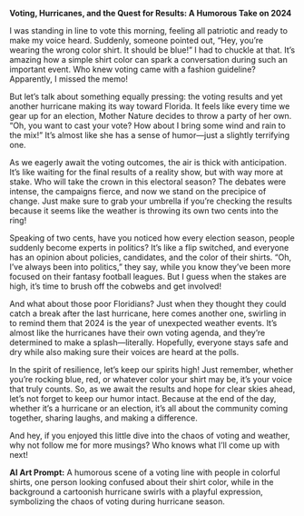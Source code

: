 **Voting, Hurricanes, and the Quest for Results: A Humorous Take on 2024**

I was standing in line to vote this morning, feeling all patriotic and ready to make my voice heard. Suddenly, someone pointed out, “Hey, you’re wearing the wrong color shirt. It should be blue!” I had to chuckle at that. It’s amazing how a simple shirt color can spark a conversation during such an important event. Who knew voting came with a fashion guideline? Apparently, I missed the memo!

But let’s talk about something equally pressing: the voting results and yet another hurricane making its way toward Florida. It feels like every time we gear up for an election, Mother Nature decides to throw a party of her own. “Oh, you want to cast your vote? How about I bring some wind and rain to the mix!” It’s almost like she has a sense of humor—just a slightly terrifying one.

As we eagerly await the voting outcomes, the air is thick with anticipation. It’s like waiting for the final results of a reality show, but with way more at stake. Who will take the crown in this electoral season? The debates were intense, the campaigns fierce, and now we stand on the precipice of change. Just make sure to grab your umbrella if you’re checking the results because it seems like the weather is throwing its own two cents into the ring!

Speaking of two cents, have you noticed how every election season, people suddenly become experts in politics? It’s like a flip switched, and everyone has an opinion about policies, candidates, and the color of their shirts. “Oh, I’ve always been into politics,” they say, while you know they’ve been more focused on their fantasy football leagues. But I guess when the stakes are high, it’s time to brush off the cobwebs and get involved!

And what about those poor Floridians? Just when they thought they could catch a break after the last hurricane, here comes another one, swirling in to remind them that 2024 is the year of unexpected weather events. It’s almost like the hurricanes have their own voting agenda, and they’re determined to make a splash—literally. Hopefully, everyone stays safe and dry while also making sure their voices are heard at the polls.

In the spirit of resilience, let’s keep our spirits high! Just remember, whether you’re rocking blue, red, or whatever color your shirt may be, it’s your voice that truly counts. So, as we await the results and hope for clear skies ahead, let’s not forget to keep our humor intact. Because at the end of the day, whether it’s a hurricane or an election, it’s all about the community coming together, sharing laughs, and making a difference. 

And hey, if you enjoyed this little dive into the chaos of voting and weather, why not follow me for more musings? Who knows what I’ll come up with next!

**AI Art Prompt:** A humorous scene of a voting line with people in colorful shirts, one person looking confused about their shirt color, while in the background a cartoonish hurricane swirls with a playful expression, symbolizing the chaos of voting during hurricane season.